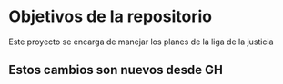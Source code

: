 # Objetivos de la repositorio

Este proyecto se encarga de manejar los planes de la liga de la justicia

## Estos cambios son nuevos desde GH
